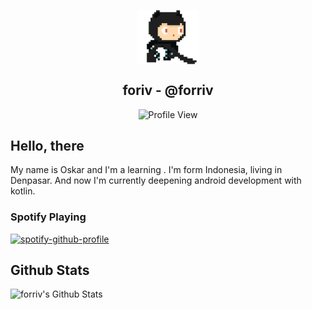 <p align="center">
 <img width="100px" src="https://github.com/hendrasob/hendrasob/blob/master/assets/github.gif" align="center" alt="Hendrasob's GitHub Readme" />
 <h2 align="center">foriv - @forriv</h2>
</p>

<p align="center">
<img alt="Profile View" src="https://gpvc.arturio.dev/forriv" />
</p>

## Hello, there
My name is Oskar and I'm a learning . I'm form Indonesia, living in Denpasar. And now I'm currently deepening android development with kotlin.

### Spotify Playing
[![spotify-github-profile](https://spotify-github-profile.vercel.app/api/view?uid=cy1sp4uz3jlaefmgnjcu8l0lu&cover_image=true&theme=novatorem)](https://github.com/kittinan/spotify-github-profile)

## Github Stats
<img alt="forriv's Github Stats" src="https://github-readme-stats.vercel.app/api?username=forriv&show_icons=true&count_private=true&theme=radical&hide_border=true&bg_color=0D1117" />
